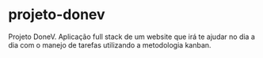 # projeto-donev

Projeto DoneV. Aplicação full stack de um website que irá te ajudar no dia a dia com o manejo de tarefas utilizando a metodologia kanban.
